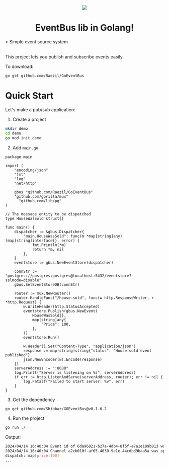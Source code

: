 <p align="center">
  <img src="https://github.com/user-attachments/assets/021ebc5a-5d41-49ab-a281-129782bc4a5a">
</p>
<h1 align="center">EventBus lib in Golang!</h1>
> Simple event source system<br /><br />

This project lets you publish and subscribe events easily.

To download:
```
go get github.com/Raezil/GoEventBus
```

# Quick Start
Let's make a pub/sub application:
1. Create a project
```sh
mkdir demo
cd demo
go mod init demo
```

2. Add `main.go`
```
package main

import (
	"encoding/json"
	"fmt"
	"log"
	"net/http"

	gbus "github.com/Raezil/GoEventBus"
	"github.com/gorilla/mux"
	_ "github.com/lib/pq"
)

// The message entity to be dispatched
type HouseWasSold struct{}

func main() {
	dispatcher := &gbus.Dispatcher{
		"main.HouseWasSold": func(m *map[string]any) (map[string]interface{}, error) {
			fmt.Println(*m)
			return *m, nil
		},
	}
	eventstore := gbus.NewEventStore(dispatcher)

	connStr := "postgres://postgres:postgres@localhost:5432/eventstore?sslmode=disable"
	gbus.SetEventStoreDB(connStr)

	router := mux.NewRouter()
	router.HandleFunc("/house-sold", func(w http.ResponseWriter, r *http.Request) {
		w.WriteHeader(http.StatusAccepted)
		eventstore.Publish(gbus.NewEvent(
			HouseWasSold{},
			map[string]any{
				"Price": 100,
			},
		))
		eventstore.Run()

		w.Header().Set("Content-Type", "application/json")
		response := map[string]string{"status": "House sold event published"}
		json.NewEncoder(w).Encode(response)
	})
	serverAddress := ":8080"
	log.Printf("Server is listening on %s", serverAddress)
	if err := http.ListenAndServe(serverAddress, router); err != nil {
		log.Fatalf("Failed to start server: %v", err)
	}
}
```

3. Get the dependency
```sh
go get github.com/Shibbaz/GOEventBus@v0.1.6.2
``` 

4. Run the project
```sh
go run ./
```

Output:
```sh
2024/04/14 16:40:04 Event id of 6da96821-b27a-4db4-8f5f-e7a1e189b813 was published from channel 'd7a3c677-f328-4f76-addc-d11d64cde566'
2024/04/14 16:40:04 Channel a2cb010f-af65-4030-9e1e-44cdbd9baa5a was opened
dispatch: map[price:100]
...
```

